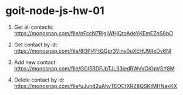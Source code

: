 # goit-node-js-hw-01

1. Get all contacts:
   https://monosnap.com/file/nFccN7RIgjWHjQtoAdeYKEmEZnS8pO

2. Get contact by id:
   https://monosnap.com/file/8OPi4FtQGpr3Viny0uXEHU9RxDv6NI

3. Add new contact:
   https://monosnap.com/file/GGl5RDFJbTJL33iedRWyVOiOpVSY8M

4. Delete contact by id:
   https://monosnap.com/file/uJund2uAhvTEOCtXRZ8QSKtMHNaxKX
